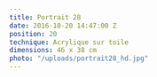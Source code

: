 ```yaml
---
title: Portrait 28
date: 2016-10-20 14:47:00 Z
position: 20
technique: Acrylique sur toile
dimensions: 46 x 38 cm
photo: "/uploads/portrait28_hd.jpg"
---
```


